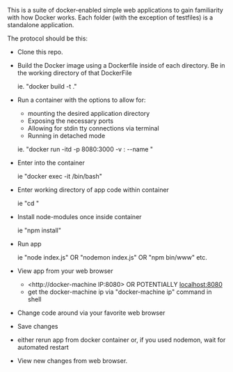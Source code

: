 This is a suite of docker-enabled simple web applications to gain familiarity with how Docker works.  Each folder (with the exception of testfiles) is a standalone application.

The protocol should be this:
- Clone this repo.
- Build the Docker image using a Dockerfile inside of each directory. Be in the working directory of that DockerFile

	ie. "docker build -t <desired-docker-image-name> ."
- Run a container with the options to allow for:
	- mounting the desired application directory
	- Exposing the necessary ports
	- Allowing for stdin tty connections via terminal
	- Running in detached mode

	ie. "docker run -itd -p 8080:3000 -v <path-to-app-folder>:<desired-container-path> 
					--name <desired-name-of-container> <name-of-Docker-image>"
- Enter into the container
	
	ie "docker exec -it <name-of-running-container-to-enter> /bin/bash"

- Enter working directory of app code within container
	
	ie "cd <desired-container-path>"
- Install node-modules once inside container

	ie "npm install"

- Run app

	ie "node index.js" OR "nodemon index.js" OR "npm bin/www" etc.

- View app from your web browser

	- <http://docker-machine IP:8080> OR POTENTIALLY <localhost:8080>
	- get the docker-machine ip via "docker-machine ip" command in shell

- Change code around via your favorite web browser

- Save changes

- either rerun app from docker container or, if you used nodemon, wait for automated restart

- View new changes from web browser.
